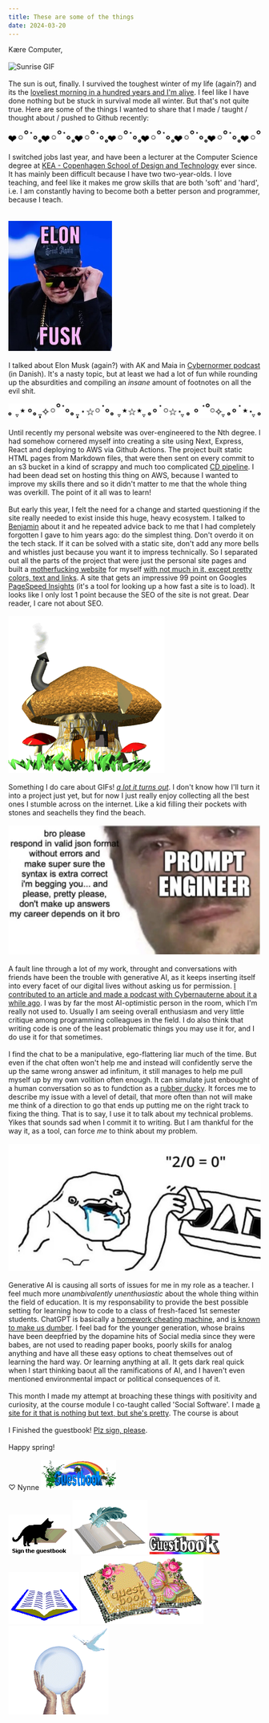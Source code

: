 ```yaml
---
title: These are some of the things
date: 2024-03-20
---
```


Kære Computer,
\
\
![Sunrise GIF](/posts/sunrisegif.gif)
\
\
The sun is out, finally. I survived the toughest winter of my life (again?) and its the [loveliest morning in a hundred years and I'm alive](https://youtu.be/4uMjlRkFnic). I feel like I have done nothing but be stuck in survival mode all winter. But that's not quite true. Here are some of the things I wanted to share that I made / taught / thought about / pushed to Github recently:
\
\
![ascii divider](/asciidividers/asciidividers-04.png)
\
\
I switched jobs last year, and have been a lecturer at the Computer Science degree at [KEA - Copenhagen School of Design and Technology](https://kea.dk/en/) ever since. It has mainly been difficult because I have two two-year-olds. I love teaching, and feel like it makes me grow skills that are both 'soft' and 'hard', i.e. I am constantly having to become both a better person and programmer, because I teach.  
\
\
![Elon Fusk](/posts/elonfusk.jpg)
\
\
I talked about Elon Musk (again?) with AK and Maia in [Cybernormer podcast](https://cybernauterne.dk/podcast/cybernormer-30-elon-donald/) (in Danish). It's a nasty topic, but at least we had a lot of fun while rounding up the absurdities and compiling an _insane_ amount of footnotes on all the evil shit.
\
\
![ascii divider](/asciidividers/asciidividers-09.png)
\
\
Until recently my personal website was over-engineered to the Nth degree. I had somehow cornered myself into creating a site using Next, Express, React and deploying to AWS via Github Actions. The project built static HTML pages from Markdown files, that were then sent on every commit to an s3 bucket in a kind of scrappy and much too complicated [CD pipeline](https://www.atlassian.com/continuous-delivery/principles/pipeline). I had been dead set on hosting this thing on AWS, because I wanted to improve my skills there and so it didn't matter to me that the whole thing was overkill. The point of it all was to learn!
\
\
But early this year, I felt the need for a change and started questioning if the site really needed to exist inside this huge, heavy ecosystem. I talked to [Benjamin](https://benna100.github.io/portfolio/) about it and he repeated advice back to me that I had completely forgotten I gave to him years ago: do the simplest thing. Don't overdo it on the tech stack. If it can be solved with a static site, don't add any more bells and whistles just because you want it to impress technically. So I separated out all the parts of the project that were just the personal site pages and built a [motherfucking website](http://bettermotherfuckingwebsite.com/) for myself [with not much in it, except pretty colors, text and links](https://nynnechristoffersen.com/). A site that gets an impressive 99 point on Googles [PageSpeed Insights](https://pagespeed.web.dev/) (it's a tool for looking up a how fast a site is to load). It looks like I only lost 1 point because the SEO of the site is not great. Dear reader, I care not about SEO. 
\
\
![Mushroom house gif](/posts/mushroom-house.gif)
\
\
Something I do care about GIFs! [_a lot it turns out_](https://www.are.na/nynne-christoffersen/grafisk-udskiftningsformat). I don't know how I'll turn it into a project just yet, but for now I just really enjoy collecting all the best ones I stumble across on the internet. Like a kid filling their pockets with stones and seachells they find the beach.
\
\
![Bro Please](/posts/bro-please.png)
\
\
A fault line through a lot of my work, throught and conversations with friends have been the trouble with generative AI, as it keeps inserting itself into every facet of our digital lives without asking us for permission. [I contributed to an article and made a podcast with Cybernauterne about it a while ago](https://cybernauterne.dk/blog/infodump-1-sprogmodeller-og-kunstig-intelligens/). I was by far the most AI-optimistic person in the room, which I'm really not used to. Usually I am seeing overall enthusiasm and very little critique among programming colleagues in the field. I do also think that writing code is one of the least problematic things you may use it for, and I do use it for that sometimes.
\
\
I find the chat to be a manipulative, ego-flattering liar much of the time. But even if the chat often won't help me and instead will confidently serve the up the same wrong answer ad infinitum, it still manages to help me pull myself up by my own volition often enough. It can simulate just enbought of a human conversation so as to fundction as a [rubber ducky](https://en.wikipedia.org/wiki/Rubber_duck_debugging). It forces me to describe my issue with a level of detail, that more often than not will make me think of a direction to go that ends up putting me on the right track to fixing the thing. That is to say, I use it to talk about my technical problems. Yikes that sounds sad when I commit it to writing. But I am thankful for the way it, as a tool, can force _me_ to think about my problem. 
\
\
![Drool](/posts/drool.jpg)
\
\
Generative AI is causing all sorts of issues for me in my role as a teacher. I feel much more _unambivalently unenthusiastic_ about the whole thing within the field of education. It is my responsability to provide the best possible setting for learning how to code to a class of fresh-faced 1st semester students. ChatGPT is basically a [homework cheating machine](https://ed.stanford.edu/news/what-do-ai-chatbots-really-mean-students-and-cheating), and [is known to make us dumber](https://www.404media.co/podcast-ai-is-breaking-our-brains/). I feel bad for the younger generation, whose brains have been deepfried by the dopamine hits of Social media since they were babes, are not used to reading paper books, poorly skills for analog anything and have all these easy options to cheat themselves out of learning the hard way. Or learning anything at all. It gets dark real quick when I start thinking baout all the ramifications of AI, and I haven't even mentioned environmental impact or political consequences of it.
\
\
This month I made my attempt at broaching these things with positivity and curiosity, at the course module I co-taught called 'Social Software'. I made [a site for it that is nothing but text, but she's pretty](https://nynnejc.github.io/socialsoftwarecourse/index.html). The course is about 
\
\
I Finished the guestbook! [Plz sign, please](https://www.kaerecomputer.dk/guestbook.html).
\
\
Happy spring!
\
\
♡ Nynne
![plz sign my guestbook](/posts/guestbook1.gif)
\
\
![plz sign my guestbook](/posts/guestbook2.gif)
![plz sign my guestbook](/posts/guestbook3.gif)
![plz sign my guestbook](/posts/guestbook4.gif)
![plz sign my guestbook](/posts/guestbook5.gif)
![plz sign my guestbook](/posts/guestbook6.gif)
![plz sign my guestbook](/posts/guestbook7.gif)

